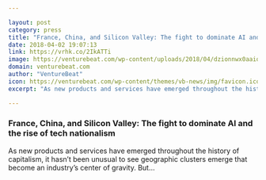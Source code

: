 ```yaml
---

layout: post
category: press
title: "France, China, and Silicon Valley: The fight to dominate AI and the rise of tech nationalism"
date: 2018-04-02 19:07:13
link: https://vrhk.co/2IkATTi
image: https://venturebeat.com/wp-content/uploads/2018/04/dzionnwx0aaiqb.jpg?fit=1200%2C800&strip=all
domain: venturebeat.com
author: "VentureBeat"
icon: https://venturebeat.com/wp-content/themes/vb-news/img/favicon.ico
excerpt: "As new products and services have emerged throughout the history of capitalism, it hasn’t been unusual to see geographic clusters emerge that become an industry’s center of gravity. But…"

---
```


### France, China, and Silicon Valley: The fight to dominate AI and the rise of tech nationalism

As new products and services have emerged throughout the history of capitalism, it hasn’t been unusual to see geographic clusters emerge that become an industry’s center of gravity. But…